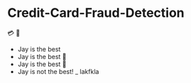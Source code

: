 # Credit-Card-Fraud-Detection

💳
💸
  - Jay is the best
  - Jay is the best 🍺
  - Jay is the best 🍻
  - Jay is not the best!
_ lakfkla
